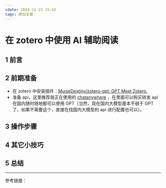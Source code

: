 ```yaml
---
cdate: 2024-11-23 15:42
tags: 原创文章 
---
```


# 在 zotero 中使用 AI 辅助阅读

## 1 前言

## 2 前期准备

- 在 zotero 中安装插件：[MuiseDestiny/zotero-gpt: GPT Meet Zotero.](https://github.com/MuiseDestiny/zotero-gpt#readme) 
- 准备 api，这里推荐我正在使用的 [chatanywhere](https://github.com/chatanywhere/GPT_API_free) ，在里面可以购买转发 api 在国内随时随地都可以使用 GPT（当然，现在国内大模型基本不弱于 GPT 了，如果不需要这个，直接在找国内大模型的 api 进行配置也可以）。

## 3 操作步骤

## 4 其它小技巧

## 5 总结

---

参考链接：

```

```
